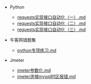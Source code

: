 - Python

  +   [requests实现接口自动化（一）.md](Python/requests实现接口自动化（一）.md) 
  +   [requests实现接口自动化（二）.md](Python/requests实现接口自动化（二）.md) 
  +   [requests实现接口自动化（三）.md](Python/requests实现接口自动化（三）.md) 
- 牛客网错题集
  + [python专项练习.md](牛客网错题集/python专项练习.md) 
- Jmeter
  +  [jmeter参数化.md](Jmeter/jmeter参数化.md) 
  +  [jmeter连接mysql时区报错.md](Jmeter/jmeter连接mysql时区报错.md) 


